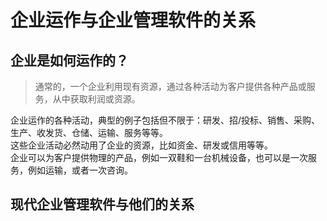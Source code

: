 # 企业运作与企业管理软件的关系
## 企业是如何运作的？
> 通常的，一个企业利用现有资源，通过各种活动为客户提供各种产品或服务，从中获取利润或资源。

企业运作的各种活动，典型的例子包括但不限于：研发、招/投标、销售、采购、生产、收发货、仓储、运输、服务等等。  
这些企业活动必然动用了企业的资源，比如资金、研发或信用等等。  
企业可以为客户提供物理的产品，例如一双鞋和一台机械设备，也可以是一次服务，例如运输，或者一次咨询。
## 现代企业管理软件与他们的关系

